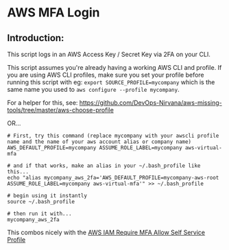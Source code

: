 # AWS MFA Login

## Introduction:
This script logs in an AWS Access Key / Secret Key via 2FA on your CLI.

This script assumes you're already having a working AWS CLI and profile.  If you are using AWS CLI profiles, make sure you set your profile before running this script with eg: `export SOURCE_PROFILE=mycompany` which is the same name you used to `aws configure --profile mycompany`.

For a helper for this, see: https://github.com/DevOps-Nirvana/aws-missing-tools/tree/master/aws-choose-profile

OR...

```
# First, try this command (replace mycompany with your awscli profile name and the name of your aws account alias or company name)
AWS_DEFAULT_PROFILE=mycompany ASSUME_ROLE_LABEL=mycompany aws-virtual-mfa

# and if that works, make an alias in your ~/.bash_profile like this...
echo "alias mycompany_aws_2fa='AWS_DEFAULT_PROFILE=mycompany-aws-root ASSUME_ROLE_LABEL=mycompany aws-virtual-mfa'" >> ~/.bash_profile

# begin using it instantly
source ~/.bash_profile

# then run it with...
mycompany_aws_2fa
```

This combos nicely with the [AWS IAM Require MFA Allow Self Service Profile](../aws-iequire-mfa-allow-self-service)
